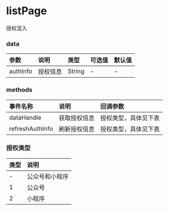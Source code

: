 # listPage

授权混入

### data

参数|说明|类型|可选值|默认值
:-|:-|:-|:-|:-
authInfo | 授权信息 | String | - | -

### methods

事件名称|说明|回调参数
:-|:-|:-
dataHandle | 获取授权信息 | 授权类型，具体见下表
refreshAuthInfo | 刷新授权信息 | 授权类型，具体见下表

### 授权类型

类型|说明
:-|:-
- | 公众号和小程序
1 | 公众号
2 | 小程序